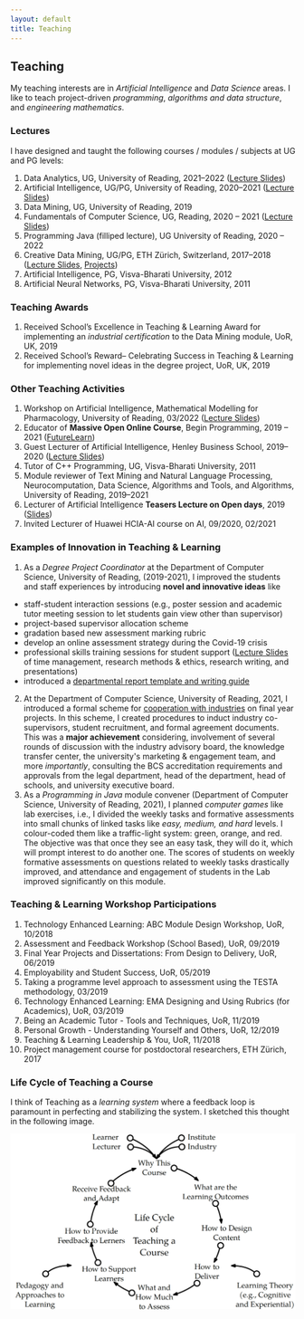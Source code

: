 ```yaml
---
layout: default
title: Teaching
---
```

<!---
<a href="{{site.baseurl}}/index">Home</a> | 
<a href="{{site.baseurl}}/profile">Profile</a> | 
<a href="{{site.baseurl}}/publications">Publications</a> | 
<a href="{{site.baseurl}}/research">Research</a> | 
<a href="{{site.baseurl}}/teaching">Teaching</a> --->

## Teaching

My teaching interests are in _Artificial Intelligence_ and _Data Science_ areas. I like to teach project-driven _programming_, _algorithms and data structure_, and _engineering mathematics_.

### Lectures
I have designed and taught the following courses / modules / subjects at UG and PG levels:
1. Data Analytics, UG, University of Reading, 2021–2022 (<a href="https://github.com/ojhavk/ojhavk.github.io/tree/main/data/Data_Analytics_Lectures" target="_blank">Lecture Slides</a>)
1. Artificial Intelligence, UG/PG, University of Reading, 2020–2021 (<a href="https://github.com/ojhavk/ojhavk.github.io/tree/main/data/Artificial_Intelligence_Lecturers" target="_blank">Lecture Slides</a>)
1. Data Mining, UG, University of Reading, 2019
1. Fundamentals of Computer Science, UG, Reading, 2020 – 2021 (<a href="https://github.com/ojhavk/ojhavk.github.io/tree/main/data/Fundamentals_of_Computer_Science" target="_blank">Lecture Slides</a>)
1. Programming Java (filliped lecture), UG University of Reading, 2020 – 2022
1. Creative Data Mining, UG/PG, ETH Zürich, Switzerland, 2017–2018 (<a href="https://ia.arch.ethz.ch/category/teaching/fs2018-creative-data-mining/" target="_blank">Lecture Slides</a>, <a href="https://www.research-collection.ethz.ch/handle/20.500.11850/287572" target="_blank">Projects</a>)
1. Artificial Intelligence, PG, Visva-Bharati University, 2012
1. Artificial Neural Networks, PG, Visva-Bharati University, 2011

### Teaching Awards
1. Received School’s Excellence in Teaching & Learning Award for implementing an _industrial certification_ to the Data Mining module, UoR, UK, 2019
1. Received School’s Reward– Celebrating Success in Teaching & Learning for implementing novel ideas in the degree project, UoR, UK, 2019

### Other Teaching Activities
1. Workshop on Artificial Intelligence, Mathematical Modelling for Pharmacology, University of Reading, 03/2022 (<a href="https://github.com/ojhavk/ojhavk.github.io/blob/main/data/Research_Talks/UoR_AI_in_Pharmacology_Workshop_04_Mar_22.pdf" target="_blank">Lecture Slides</a>)
2. Educator of **Massive Open Online Course**, Begin Programming, 2019 – 2021 (<a href="https://www.futurelearn.com/courses/begin-programming" target="_blank">FutureLearn</a>)
3. Guest Lecturer of Artificial Intelligence, Henley Business School, 2019–2020 (<a href="https://github.com/ojhavk/ojhavk.github.io/blob/main/data/Henley_Business_School/2020_02_26_HBS_UoR_Varun.pdf" target="_blank">Lecture Slides</a>)
5. Tutor of C++ Programming, UG, Visva-Bharati University, 2011
6. Module reviewer of Text Mining and Natural Language Processing, Neurocomputation, Data Science,
Algorithms and Tools, and Algorithms, University of Reading, 2019–2021
7. Lecturer of Artificial Intelligence **Teasers Lecture on Open days**, 2019 (<a href="https://github.com/ojhavk/ojhavk.github.io/blob/main/data/Open_Days_Reading/2019_AI_OpenDay_UoR_Varun.pdf" target="_blank">Slides</a>)
8. Invited Lecturer of Huawei HCIA-AI course on AI, 09/2020, 02/2021


### Examples of Innovation in Teaching & Learning
1. As a _Degree Project Coordinator_ at the Department of Computer Science, University of Reading, (2019-2021), I improved the students and staff experiences by introducing **novel and innovative ideas** like
  - staff-student interaction sessions (e.g., poster session and academic tutor meeting session to let students gain view other than supervisor)
  - project-based supervisor allocation scheme
  - gradation based new assessment marking rubric
  - develop an online assessment strategy during the Covid-19 crisis
  - professional skills training sessions for student support (<a href="https://github.com/ojhavk/ojhavk.github.io/tree/main/data/Professional_Skills" target="_blank">Lecture Slides</a> of time management, research methods & ethics, research writing, and presentations)
  - introduced a <a href="https://tinyurl.com/uorcs" target="_blank">departmental report template and writing guide</a><br>
2. At the Department of Computer Science, University of Reading, 2021, I introduced a formal scheme for <a href="https://www.reading.ac.uk/computer-science/-/media/project/uor-main/schools-departments/computer-science/university-of-reading-department-of-computer-science-projects-flyer.pdf" target="_blank">cooperation with industries</a> on final year projects<!-- (see <a href="https://www.reading.ac.uk/computer-science/work-with-us" target="_blank">OVERCLOCK YOUR BUSINESS</a> scheme) -->. In this scheme, I created procedures to induct industry co-supervisors, student recruitment, and formal agreement documents. This was a **major achievement** considering, involvement of several rounds of discussion with the industry advisory board, the knowledge transfer center, the university's marketing & engagement team, and more _importantly_, consulting the BCS accreditation requirements and approvals from the legal department, head of the department, head of schools, and university executive board.  <br>
3. As a _Programming in Java_ module convener (Department of Computer Science, University of Reading, 2021),  I planned _computer games_ like lab exercises, i.e., I divided the weekly tasks and formative assessments into small chunks of linked tasks like _easy, medium, and hard_ levels. I colour-coded them like a traffic-light system: green, orange, and red. The objective was that once they see an easy task, they will do it, which will prompt interest to do another one. The scores of students on weekly formative assessments on questions related to weekly tasks drastically improved, and attendance and engagement of students in the Lab improved significantly on this module. 

### Teaching & Learning Workshop Participations
1. Technology Enhanced Learning: ABC Module Design Workshop, UoR, 10/2018
1. Assessment and Feedback Workshop (School Based), UoR, 09/2019
1. Final Year Projects and Dissertations: From Design to Delivery, UoR, 06/2019
1. Employability and Student Success, UoR, 05/2019
1. Taking a programme level approach to assessment using the TESTA methodology, 03/2019
1. Technology Enhanced Learning: EMA Designing and Using Rubrics (for Academics), UoR, 03/2019
1. Being an Academic Tutor - Tools and Techniques, UoR, 11/2019
1. Personal Growth - Understanding Yourself and Others, UoR, 12/2019
1. Teaching & Learning Leadership & You, UoR, 11/2018
1. Project management course for postdoctoral researchers, ETH Zürich, 2017

### Life Cycle of Teaching a Course
I think of Teaching as a _learning system_ where a feedback loop is paramount in perfecting and stabilizing the system. I sketched this thought in the following image.<br>
 

![](/imgs/teaching_cycle.png)

